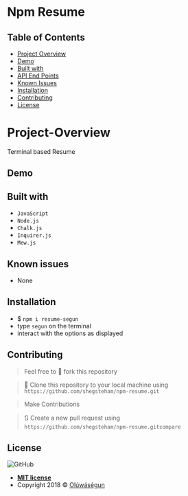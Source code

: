 # Npm Resume

## Table of Contents

* [Project Overview](#Project-Overview)
* [Demo](#demo)
* [Built with](#built-with)
* [API End Points](#API-End-Points)
* [Known Issues](#Known-issues)
* [Installation](#Installation)
* [Contributing](#contributing)
* [License](#License)

# Project-Overview
Terminal based Resume

## Demo

## Built with
- `JavaScript`
- `Node.js`
- `Chalk.js`
- `Inquirer.js`
- `Mew.js`

## Known issues
- None

## Installation

- $ `npm i resume-segun`
- type `segun` on the terminal
- interact with the options as displayed

## Contributing
>  Feel free to 🍴 fork this repository

>  👯 Clone this repository to your local machine using `https://github.com/shegsteham/npm-resume.git`

> Make Contributions

> 🔃 Create a new pull request using `https://github.com/shegsteham/npm-resume.gitcompare`

## License
![GitHub](https://img.shields.io/github/license/mashape/apistatus.svg)

- **[MIT license](https://shegsteham.github.io/npm-resume/LICENSE.md)**
- Copyright 2018 © <a href="https://shegsteham.github.io/" target="_blank">Olúwáségun</a>